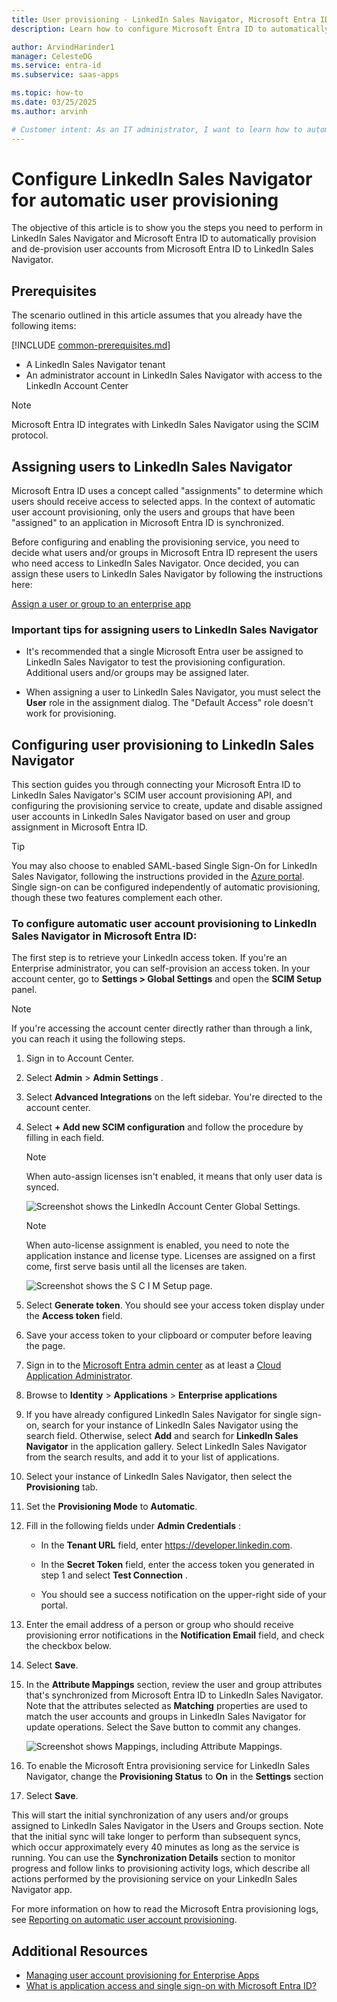 ```yaml
---
title: User provisioning - LinkedIn Sales Navigator, Microsoft Entra ID
description: Learn how to configure Microsoft Entra ID to automatically provision and de-provision user accounts to LinkedIn Sales Navigator.

author: ArvindHarinder1
manager: CelesteDG
ms.service: entra-id
ms.subservice: saas-apps

ms.topic: how-to
ms.date: 03/25/2025
ms.author: arvinh

# Customer intent: As an IT administrator, I want to learn how to automatically provision and deprovision user accounts from Microsoft Entra ID to LinkedIn Sales Navigator so that I can streamline the user management process and ensure that users have the appropriate access to LinkedIn Sales Navigator.
---
```


# Configure LinkedIn Sales Navigator for automatic user provisioning

The objective of this article is to show you the steps you need to perform in LinkedIn Sales Navigator and Microsoft Entra ID to automatically provision and de-provision user accounts from Microsoft Entra ID to LinkedIn Sales Navigator.

## Prerequisites

The scenario outlined in this article assumes that you already have the following items:

[!INCLUDE [common-prerequisites.md](~/identity/saas-apps/includes/common-prerequisites.md)]
* A LinkedIn Sales Navigator tenant 
* An administrator account in LinkedIn Sales Navigator with access to the LinkedIn Account Center

> [!NOTE]
> Microsoft Entra ID integrates with LinkedIn Sales Navigator using the SCIM protocol.

## Assigning users to LinkedIn Sales Navigator

Microsoft Entra ID uses a concept called "assignments" to determine which users should receive access to selected apps. In the context of automatic user account provisioning, only the users and groups that have been "assigned" to an application in Microsoft Entra ID is synchronized.

Before configuring and enabling the provisioning service, you need to decide what users and/or groups in Microsoft Entra ID represent the users who need access to LinkedIn Sales Navigator. Once decided, you can assign these users to LinkedIn Sales Navigator by following the instructions here:

[Assign a user or group to an enterprise app](~/identity/enterprise-apps/assign-user-or-group-access-portal.md)

### Important tips for assigning users to LinkedIn Sales Navigator

* It's recommended that a single Microsoft Entra user be assigned to LinkedIn Sales Navigator to test the provisioning configuration. Additional users and/or groups may be assigned later.

* When assigning a user to LinkedIn Sales Navigator, you must select the **User** role in the assignment dialog. The "Default Access" role doesn't work for provisioning.

## Configuring user provisioning to LinkedIn Sales Navigator

This section guides you through connecting your Microsoft Entra ID to LinkedIn Sales Navigator's SCIM user account provisioning API, and configuring the provisioning service to create, update and disable assigned user accounts in LinkedIn Sales Navigator based on user and group assignment in Microsoft Entra ID.

> [!TIP]
> You may also choose to enabled SAML-based Single Sign-On for LinkedIn Sales Navigator, following the instructions provided in the [Azure portal](https://portal.azure.com). Single sign-on can be configured independently of automatic provisioning, though these two features complement each other.

<a name='to-configure-automatic-user-account-provisioning-to-linkedin-sales-navigator-in-azure-ad'></a>

### To configure automatic user account provisioning to LinkedIn Sales Navigator in Microsoft Entra ID:

The first step is to retrieve your LinkedIn access token. If you're an Enterprise administrator, you can self-provision an access token. In your account center, go to **Settings &gt; Global Settings** and open the **SCIM Setup** panel.

> [!NOTE]
> If you're accessing the account center directly rather than through a link, you can reach it using the following steps.

1. Sign in to Account Center.

1. Select **Admin** > **Admin Settings** .

1. Select **Advanced Integrations** on the left sidebar. You're directed to the account center.

1. Select **+ Add new SCIM configuration** and follow the procedure by filling in each field.

    > [!NOTE]
    > When auto-assign licenses isn't enabled, it means that only user data is synced.

    ![Screenshot shows the LinkedIn Account Center Global Settings.](./media/linkedinsalesnavigator-provisioning-tutorial/linkedin_1.PNG)

    > [!NOTE]
    > When auto-license assignment is enabled, you need to note the application instance and license type. Licenses are assigned on a first come, first serve basis until all the licenses are taken.

    ![Screenshot shows the S C I M Setup page.](./media/linkedinsalesnavigator-provisioning-tutorial/linkedin_2.PNG)

1. Select **Generate token**. You should see your access token display under the **Access token** field.

1. Save your access token to your clipboard or computer before leaving the page.

1. Sign in to the [Microsoft Entra admin center](https://entra.microsoft.com) as at least a [Cloud Application Administrator](~/identity/role-based-access-control/permissions-reference.md#cloud-application-administrator).

1. Browse to **Identity** > **Applications** > **Enterprise applications**

1. If you have already configured LinkedIn Sales Navigator for single sign-on, search for your instance of LinkedIn Sales Navigator using the search field. Otherwise, select **Add** and search for **LinkedIn Sales Navigator** in the application gallery. Select LinkedIn Sales Navigator from the search results, and add it to your list of applications.

1. Select your instance of LinkedIn Sales Navigator, then select the **Provisioning** tab.

1. Set the **Provisioning Mode** to **Automatic**.

1. Fill in the following fields under **Admin Credentials** :

    * In the **Tenant URL** field, enter https://developer.linkedin.com.

    * In the **Secret Token** field, enter the access token you generated in step 1 and select **Test Connection** .

    * You should see a success notification on the upper-right side of your portal.

1. Enter the email address of a person or group who should receive provisioning error notifications in the **Notification Email** field, and check the checkbox below.

1. Select **Save**.

1. In the **Attribute Mappings** section, review the user and group attributes that's synchronized from Microsoft Entra ID to LinkedIn Sales Navigator. Note that the attributes selected as **Matching** properties are used to match the user accounts and groups in LinkedIn Sales Navigator for update operations. Select the Save button to commit any changes.

    ![Screenshot shows Mappings, including Attribute Mappings.](./media/linkedinsalesnavigator-provisioning-tutorial/linkedin_4.PNG)

1. To enable the Microsoft Entra provisioning service for LinkedIn Sales Navigator, change the **Provisioning Status** to **On** in the **Settings** section

1. Select **Save**.

This will start the initial synchronization of any users and/or groups assigned to LinkedIn Sales Navigator in the Users and Groups section. Note that the initial sync will take longer to perform than subsequent syncs, which occur approximately every 40 minutes as long as the service is running. You can use the **Synchronization Details** section to monitor progress and follow links to provisioning activity logs, which describe all actions performed by the provisioning service on your LinkedIn Sales Navigator app.

For more information on how to read the Microsoft Entra provisioning logs, see [Reporting on automatic user account provisioning](~/identity/app-provisioning/check-status-user-account-provisioning.md).

## Additional Resources

* [Managing user account provisioning for Enterprise Apps](~/identity/app-provisioning/configure-automatic-user-provisioning-portal.md)
* [What is application access and single sign-on with Microsoft Entra ID?](~/identity/enterprise-apps/what-is-single-sign-on.md)
